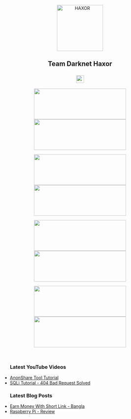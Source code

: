 <p align="center"><a href="https://github.com/darknethaxor/"><img title="HAXOR" src="https://1.bp.blogspot.com/-ui9y_7kjZQQ/X65oQ5mMZ4I/AAAAAAAAADA/E7NzB1nhbpQn1J1mNGOX3Zx8WtJSrP5AwCLcBGAsYHQ/s320/20201113_170028.png" height="150" width="150"></a></p>
<h2 align="center">Team Darknet Haxor<br><br><a href="https://www.facebook.com/groups/1546183828897889/"><img src="https://raw.githubusercontent.com/darknethaxor/picture/main/logo-facebookpng-32247.png" height="25" width="25"></a></h2>
<p align="center"><a href="https://github.com/darknethaxor/DH-HackBar"><img src="https://github-readme-stats.vercel.app/api/pin/?username=darknethaxor&repo=DH-HackBar&theme=radical" height="100" width="300"></a> <a href="https://github.com/darknethaxor/AnonShare"><img src="https://github-readme-stats.vercel.app/api/pin/?username=darknethaxor&repo=AnonShare&theme=radical" height="100" width="300"></a></p>
<p align="center"><a href="https://github.com/darknethaxor/haxor"><img src="https://github-readme-stats.vercel.app/api/pin/?username=darknethaxor&repo=haxor&theme=radical" height="100" width="300"></a> <a href="https://github.com/darknethaxor/webscan"><img src="https://github-readme-stats.vercel.app/api/pin/?username=darknethaxor&repo=webscan&theme=radical" height="100" width="300"></a></p>
<p align="center"><a href="https://github.com/darknethaxor/s-bomb"><img src="https://github-readme-stats.vercel.app/api/pin/?username=darknethaxor&repo=s-bomb&theme=radical" height="100" width="300"></a> <a href="https://github.com/darknethaxor/dhspoof"><img src="https://github-readme-stats.vercel.app/api/pin/?username=darknethaxor&repo=dhspoof&theme=radical" height="100" width="300"></a></p><p align="center"><a href="https://github.com/darknethaxor/rage-bomb"><img src="https://github-readme-stats.vercel.app/api/pin/?username=darknethaxor&repo=rage-bomb&theme=radical" height="100" width="300"></a> <a href="https://github.com/darknethaxor/dhlogo"><img src="https://github-readme-stats.vercel.app/api/pin/?username=darknethaxor&repo=dhlogo&theme=radical" height="100" width="300"></a></p><br>

### <img src="https://cdn.jsdelivr.net/npm/simple-icons@v3/icons/youtube.svg" height="15" width="20"/> Latest YouTube Videos

- [AnonShare Tool Tutorial](https://youtu.be/SaUKOtyaptw)
- [SQLi Tutorial - 404 Bad Request Solved](https://youtu.be/BN8AQlO9Ea8)



### <img src="https://raw.githubusercontent.com/darknethaxor/picture/main/PinClipart.com_omega-psi-phi-clip_1414856.png" height="15" width="20"/> Latest Blog Posts

- [Earn Money With Short Link - Bangla](https://dnhaxorbd.blogspot.com/2020/12/blog-post.html)
- [Raspberry Pi - Review](https://dnhaxorbd.blogspot.com/2020/12/3b-3b-4b.html)
